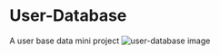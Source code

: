 # User-Database
A user base data mini project
![user-database image](https://user-images.githubusercontent.com/100072899/172904563-4d73771b-ad2f-415f-80b7-88b0687e2d07.png)
